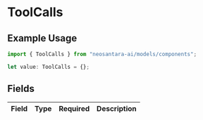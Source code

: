 # ToolCalls

## Example Usage

```typescript
import { ToolCalls } from "neosantara-ai/models/components";

let value: ToolCalls = {};
```

## Fields

| Field       | Type        | Required    | Description |
| ----------- | ----------- | ----------- | ----------- |